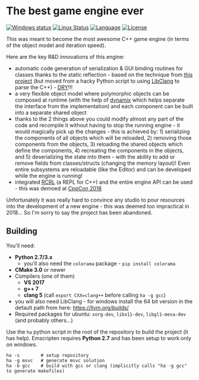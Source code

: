 # The best game engine ever

[![Windows status](https://ci.appveyor.com/api/projects/status/h2wfkb1y546x5tsw/branch/master?svg=true)](https://ci.appveyor.com/project/onqtam/game/branch/master)
[![Linux Status](https://travis-ci.org/onqtam/game.svg?branch=master)](https://travis-ci.org/onqtam/game)
[![Language](https://img.shields.io/badge/language-C++-blue.svg)](https://isocpp.org/)
[![License](http://img.shields.io/badge/license-MIT-blue.svg)](http://opensource.org/licenses/MIT)

This was meant to become the most awesome C++ game engine (in terms of the object model and iteration speed).

Here are the key R&D innovations of this engine:
- automatic code generation of serialization & GUI binding routines for classes thanks to the static reflection - based on the technique from [this project](https://github.com/onqtam/cmake-reflection-template) (but moved from a hacky Python script to using [LibClang](https://clang.llvm.org/docs/Tooling.html#libclang) to parse the C++) - [DRY](https://en.wikipedia.org/wiki/Don%27t_repeat_yourself)!!!
- a very flexible object model where polymorphic objects can be composed at runtime (with the help of [dynamix](https://github.com/iboB/dynamix) which helps separate the interface from the implementation) and each component can be built into a separate shared object
- thanks to the 2 things above you could modify almost any part of the code and recompile it without having to stop the running engine - it would magically pick up the changes - this is achieved by: 1) serializing the components of all objects which will be reloaded, 2) removing those components from the objects, 3) reloading the shared objects which define the components, 4) recreating the components in the objects, and 5) deserializing the state into them - with the ability to add or remove fields from classes/structs (changing the memory layout)! Even entire subsystems are reloadable (like the Editor) and can be developed while the engine is running!
- integrated [RCRL](https://github.com/onqtam/rcrl) (a REPL for C++) and the entire engine API can be used - this was demoed at [CppCon 2018](https://youtu.be/UEuA0yuw_O0?t=1122)

Unfortunately it was really hard to convince any studio to pour resources into the development of a new engine - this was deemed too impractical in 2018... So I'm sorry to say the project has been abandoned.

## Building

You'll need:

- **Python 2.7/3.x**
    - you'll also need the ```colorama``` package - ```pip install colorama```
- **CMake 3.0** or newer
- Compilers (one of them)
    - **VS 2017**
    - **g++ 7**
    - **clang 5** (call ```export CXX=clang++``` before calling ```ha -g gcc```)
- you will also need LibClang - for windows install the 64 bit version in the default path from here: https://llvm.org/builds/
- Required packages for ubuntu: ```xorg-dev```, ```libx11-dev```, ```libgl1-mesa-dev``` (and probably others...)

Use the ```ha``` python script in the root of the repository to build the project (it has help). Emscripten requires **Python 2.7** and has been setup to work only on windows.

```
ha -s        # setup repository
ha -g msvc   # generate msvc solution
ha -b gcc    # build with gcc or clang (implicitly calls "ha -g gcc" to generate makefiles)
```
